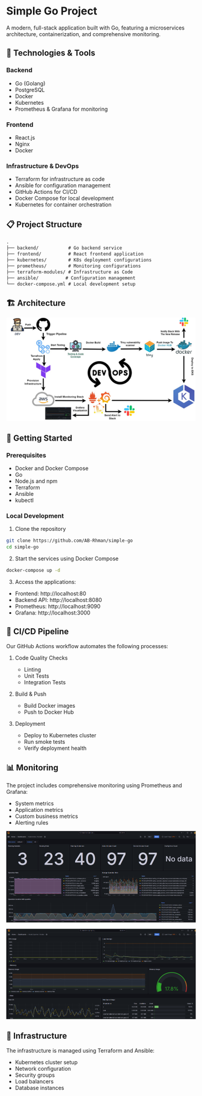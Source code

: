 # Simple Go Project

A modern, full-stack application built with Go, featuring a microservices architecture, containerization, and comprehensive monitoring.

## 🚀 Technologies & Tools

### Backend
- Go (Golang)
- PostgreSQL
- Docker
- Kubernetes
- Prometheus & Grafana for monitoring

### Frontend
- React.js
- Nginx
- Docker

### Infrastructure & DevOps
- Terraform for infrastructure as code
- Ansible for configuration management
- GitHub Actions for CI/CD
- Docker Compose for local development
- Kubernetes for container orchestration

## 📋 Project Structure

```
.
├── backend/           # Go backend service
├── frontend/          # React frontend application
├── kubernetes/        # K8s deployment configurations
├── prometheus/        # Monitoring configurations
├── terraform-modules/ # Infrastructure as Code
├── ansible/          # Configuration management
└── docker-compose.yml # Local development setup
```

## 🏗️ Architecture

![Workflow](images/workflow.jpg)

## 🚀 Getting Started

### Prerequisites
- Docker and Docker Compose
- Go 
- Node.js and npm
- Terraform
- Ansible
- kubectl

### Local Development
1. Clone the repository
```bash
git clone https://github.com/AB-Rhman/simple-go
cd simple-go
```

2. Start the services using Docker Compose
```bash
docker-compose up -d
```

3. Access the applications:
- Frontend: http://localhost:80
- Backend API: http://localhost:8080
- Prometheus: http://localhost:9090
- Grafana: http://localhost:3000

## 🔄 CI/CD Pipeline

Our GitHub Actions workflow automates the following processes:

1. Code Quality Checks
   - Linting
   - Unit Tests
   - Integration Tests

2. Build & Push
   - Build Docker images
   - Push to Docker Hub

3. Deployment
   - Deploy to Kubernetes cluster
   - Run smoke tests
   - Verify deployment health



## 📊 Monitoring

The project includes comprehensive monitoring using Prometheus and Grafana:

- System metrics
- Application metrics
- Custom business metrics
- Alerting rules

![kubelet](images/kubelet.png)


![kubelet](images/node.png)


## 🔧 Infrastructure

The infrastructure is managed using Terraform and Ansible:

- Kubernetes cluster setup
- Network configuration
- Security groups
- Load balancers
- Database instances
